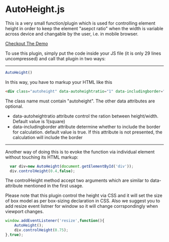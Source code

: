 # AutoHeight.js

This is a very small function/plugin which is used for controlling element height in order to keep the element "asepct ratio" when the width is variable across device and changable by the user, i.e. in mobile browser. 

[ Checkout The Demo ](http://frankdai.github.io/autoheight/demo.html)

To use this plugin, simply put the code inside your JS file (it is only 29 lines uncompressed) and call that plugin in two ways: 

---
```javascript
AutoHeight()
```

In this way, you have to markup your HTML like this

```html
<div class="autoheight" data-autoheightratio="1" data-includingborder="false"></div>
```

The class name must contain "autoheight". The other data attributes are optional. 

 * data-autoheightratio attribute control the ration between height/width. Default value is 1(square)
 * data-includingborder attribute determine whether to include the border for calculation. default value is true. If this attribute is not presented, the calculation will include the border

---

Another way of doing this is to evoke the function via individual element without touching its HTML markup:

```javascript
  var div=new AutoHeight(document.getElementById('div'));
  div.controlHeight(0.4,false);
```

The controlHeight method accept two arguments which are similar to data-attribute mentioned in the first usage. 

Please note that this plugin control the height via CSS and it will set the size of box model as per box-sizing declaration in CSS. Also we suggest you to add resize event listner for window so it will change corrspondingly when viewport changes. 

```javascript
window.addEventListener('resize',function(){
    AutoHeight();
    div.controlHeight(0.75);
},true);
```
